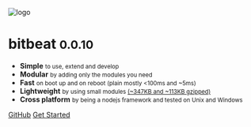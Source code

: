 ![logo](_media/icon.svg)

# bitbeat <small id="version-core">0.0.10</small>

-   <b>Simple</b> <small>to use, extend and develop</small>
-   <b>Modular</b> <small>by adding only the modules you need</small>
-   <b>Fast</b> <small>on boot up and on reboot (plain mostly <100ms and ~5ms)</small>
-   <b>Lightweight</b> <small>by using small modules [(~347KB and ~113KB gzipped)](https://bundlephobia.com/result?p=@bitbeat/core@latest)</small>
-   <b>Cross platform</b> <small>by being a nodejs framework and tested on Unix and Windows</small>

[GitHub](https://github.com/QuadroKnoX/bitbeat)
[Get Started](#bitbeat)
